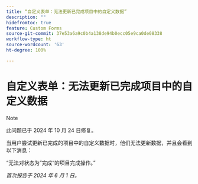 ```yaml
---
title: “自定义表单：无法更新已完成项目中的自定义数据”
description: ""
hidefromtoc: true
feature: Custom Forms
source-git-commit: 37e53a6a9c0b4a138de94b0ecc05e9ca0de08338
workflow-type: ht
source-wordcount: '63'
ht-degree: 100%

---
```



# 自定义表单：无法更新已完成项目中的自定义数据

>[!NOTE]
>
>此问题已于 2024 年 10 月 24 日修复。

当用户尝试更新已完成的项目中的自定义数据时，他们无法更新数据，并且会看到以下消息：

“无法对状态为”完成“的项目完成操作。”

_首次报告于 2024 年 6 月 1 日。_
